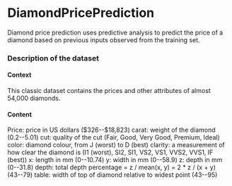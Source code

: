 # DiamondPricePrediction
Diamond price prediction uses predictive analysis to predict the price of a diamond based on previous inputs observed from the training set.

### Description of the dataset
#### Context
This classic dataset contains the prices and other attributes of almost 54,000 diamonds.
#### Content
Price:	 price in US dollars (\$326--\$18,823)
carat:   weight of the diamond (0.2--5.01)
cut:	 quality of the cut (Fair, Good, Very Good, Premium, Ideal)
color:	 diamond colour, from J (worst) to D (best)
clarity: a measurement of how clear the diamond is (I1 (worst), SI2, SI1, VS2, VS1, 	VVS2, VVS1, IF (best))
x:       length in mm (0--10.74)
y:       width in mm (0--58.9)
z:       depth in mm (0--31.8)
depth:   total depth percentage = z / mean(x, y) = 2 * z / (x + y) (43--79)
table:   width of top of diamond relative to widest point (43--95)

